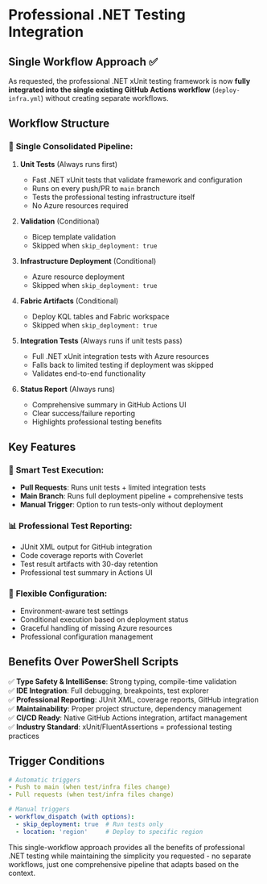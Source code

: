 # Professional .NET Testing Integration

## Single Workflow Approach ✅

As requested, the professional .NET xUnit testing framework is now **fully integrated into the single existing GitHub Actions workflow** (`deploy-infra.yml`) without creating separate workflows.

## Workflow Structure

### 🚀 **Single Consolidated Pipeline:**

1. **Unit Tests** (Always runs first)
   - Fast .NET xUnit tests that validate framework and configuration
   - Runs on every push/PR to `main` branch
   - Tests the professional testing infrastructure itself
   - No Azure resources required

2. **Validation** (Conditional)
   - Bicep template validation
   - Skipped when `skip_deployment: true`

3. **Infrastructure Deployment** (Conditional)  
   - Azure resource deployment
   - Skipped when `skip_deployment: true`

4. **Fabric Artifacts** (Conditional)
   - Deploy KQL tables and Fabric workspace
   - Skipped when `skip_deployment: true`

5. **Integration Tests** (Always runs if unit tests pass)
   - Full .NET xUnit integration tests with Azure resources
   - Falls back to limited testing if deployment was skipped
   - Validates end-to-end functionality

6. **Status Report** (Always runs)
   - Comprehensive summary in GitHub Actions UI
   - Clear success/failure reporting
   - Highlights professional testing benefits

## Key Features

### 🎯 **Smart Test Execution:**
- **Pull Requests**: Runs unit tests + limited integration tests
- **Main Branch**: Runs full deployment pipeline + comprehensive tests  
- **Manual Trigger**: Option to run tests-only without deployment

### 📊 **Professional Test Reporting:**
- JUnit XML output for GitHub integration
- Code coverage reports with Coverlet
- Test result artifacts with 30-day retention
- Professional test summary in Actions UI

### 🔧 **Flexible Configuration:**
- Environment-aware test settings
- Conditional execution based on deployment status
- Graceful handling of missing Azure resources
- Professional configuration management

## Benefits Over PowerShell Scripts

✅ **Type Safety & IntelliSense**: Strong typing, compile-time validation  
✅ **IDE Integration**: Full debugging, breakpoints, test explorer  
✅ **Professional Reporting**: JUnit XML, coverage reports, GitHub integration  
✅ **Maintainability**: Proper project structure, dependency management  
✅ **CI/CD Ready**: Native GitHub Actions integration, artifact management  
✅ **Industry Standard**: xUnit/FluentAssertions = professional testing practices  

## Trigger Conditions

```yaml
# Automatic triggers
- Push to main (when test/infra files change)
- Pull requests (when test/infra files change)

# Manual triggers  
- workflow_dispatch (with options):
  - skip_deployment: true  # Run tests only
  - location: 'region'     # Deploy to specific region
```

This single-workflow approach provides all the benefits of professional .NET testing while maintaining the simplicity you requested - no separate workflows, just one comprehensive pipeline that adapts based on the context.
